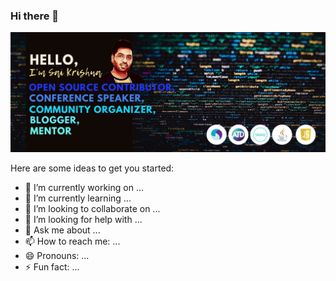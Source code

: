 ### Hi there 👋

<img src="https://raw.githubusercontent.com/saikrishna321/saikrishna321/master/2.jpg?token=AA63R4JDRPX6OV56FR2Y4QC7GJFGU" alt="banner that says Sai Krishna">

Here are some ideas to get you started:

- 🔭 I’m currently working on ...
- 🌱 I’m currently learning ...
- 👯 I’m looking to collaborate on ...
- 🤔 I’m looking for help with ...
- 💬 Ask me about ...
- 📫 How to reach me: ...
- 😄 Pronouns: ...
- ⚡ Fun fact: ...
